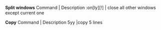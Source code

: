 **Split windows**
Command    | Description
:on[ly][!] | close all other windows except current one

**Copy**
Command    | Description
5yy         |copy 5 lines

